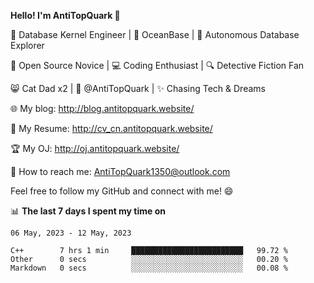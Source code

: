 
**Hello! I'm AntiTopQuark 👋**

🔧 Database Kernel Engineer | 🌊 OceanBase | 🤖 Autonomous Database Explorer

🌱 Open Source Novice | 💻 Coding Enthusiast | 🔍 Detective Fiction Fan

😸 Cat Dad x2 | 🎉 @AntiTopQuark | ✨ Chasing Tech & Dreams

🌐 My blog: http://blog.antitopquark.website/

📄 My Resume: http://cv_cn.antitopquark.website/

🏆 My OJ: http://oj.antitopquark.website/

📧 How to reach me: AntiTopQuark1350@outlook.com

Feel free to follow my GitHub and connect with me! 😄

📊 **The last 7 days I spent my time on** 

<!--START_SECTION:waka-->
```text
06 May, 2023 - 12 May, 2023

C++        7 hrs 1 min     █████████████████████████   99.72 % 
Other      0 secs          ░░░░░░░░░░░░░░░░░░░░░░░░░   00.20 % 
Markdown   0 secs          ░░░░░░░░░░░░░░░░░░░░░░░░░   00.08 %
```
<!--END_SECTION:waka-->



